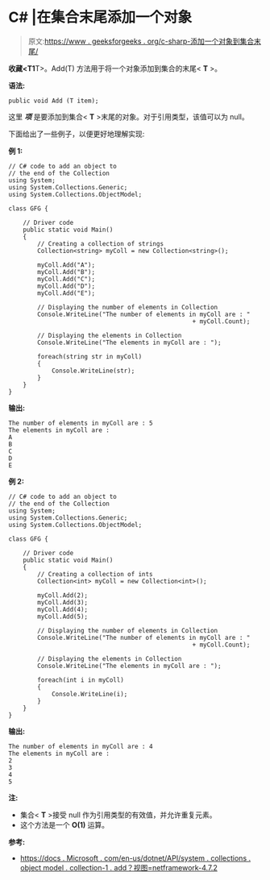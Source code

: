 # C# |在集合<t>末尾添加一个对象</t>

> 原文:[https://www . geeksforgeeks . org/c-sharp-添加一个对象到集合末尾/](https://www.geeksforgeeks.org/c-sharp-add-an-object-to-the-end-of-collectiont/)

**收藏<T1**T>。Add(T) 方法用于将一个对象添加到集合的末尾< **T** >。

**语法:**

```
public void Add (T item);

```

这里 ***项*** 是要添加到集合< **T** >末尾的对象。对于引用类型，该值可以为 null。

下面给出了一些例子，以便更好地理解实现:

**例 1:**

```
// C# code to add an object to
// the end of the Collection
using System;
using System.Collections.Generic;
using System.Collections.ObjectModel;

class GFG {

    // Driver code
    public static void Main()
    {
        // Creating a collection of strings
        Collection<string> myColl = new Collection<string>();

        myColl.Add("A");
        myColl.Add("B");
        myColl.Add("C");
        myColl.Add("D");
        myColl.Add("E");

        // Displaying the number of elements in Collection
        Console.WriteLine("The number of elements in myColl are : " 
                                                   + myColl.Count);

        // Displaying the elements in Collection
        Console.WriteLine("The elements in myColl are : ");

        foreach(string str in myColl)
        {
            Console.WriteLine(str);
        }
    }
}
```

**输出:**

```
The number of elements in myColl are : 5
The elements in myColl are : 
A
B
C
D
E

```

**例 2:**

```
// C# code to add an object to
// the end of the Collection
using System;
using System.Collections.Generic;
using System.Collections.ObjectModel;

class GFG {

    // Driver code
    public static void Main()
    {
        // Creating a collection of ints
        Collection<int> myColl = new Collection<int>();

        myColl.Add(2);
        myColl.Add(3);
        myColl.Add(4);
        myColl.Add(5);

        // Displaying the number of elements in Collection
        Console.WriteLine("The number of elements in myColl are : "
                                                   + myColl.Count);

        // Displaying the elements in Collection
        Console.WriteLine("The elements in myColl are : ");

        foreach(int i in myColl)
        {
            Console.WriteLine(i);
        }
    }
}
```

**输出:**

```
The number of elements in myColl are : 4
The elements in myColl are : 
2
3
4
5

```

**注:**

*   集合< **T** >接受 null 作为引用类型的有效值，并允许重复元素。
*   这个方法是一个 **O(1)** 运算。

**参考:**

*   [https://docs . Microsoft . com/en-us/dotnet/API/system . collections . object model . collection-1 . add？视图=netframework-4.7.2](https://docs.microsoft.com/en-us/dotnet/api/system.collections.objectmodel.collection-1.add?view=netframework-4.7.2)
